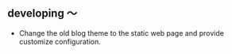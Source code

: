 ## developing ～
* Change the old blog theme to the static web page and provide customize configuration.